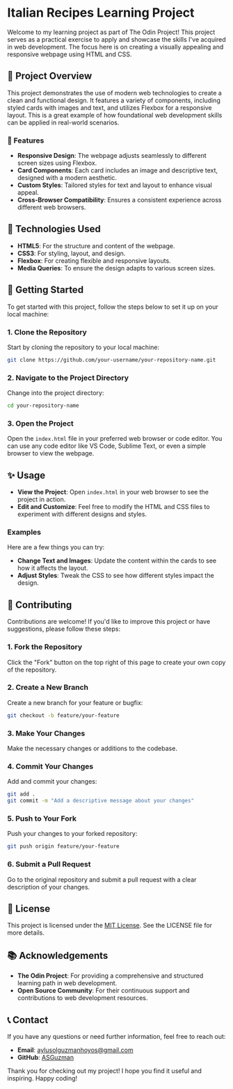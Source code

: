 # Italian Recipes Learning Project

Welcome to my learning project as part of The Odin Project! This project serves as a practical exercise to apply and showcase the skills I've acquired in web development. The focus here is on creating a visually appealing and responsive webpage using HTML and CSS.

## 🎯 Project Overview

This project demonstrates the use of modern web technologies to create a clean and functional design. It features a variety of components, including styled cards with images and text, and utilizes Flexbox for a responsive layout. This is a great example of how foundational web development skills can be applied in real-world scenarios.

### 🚀 Features

- **Responsive Design**: The webpage adjusts seamlessly to different screen sizes using Flexbox.
- **Card Components**: Each card includes an image and descriptive text, designed with a modern aesthetic.
- **Custom Styles**: Tailored styles for text and layout to enhance visual appeal.
- **Cross-Browser Compatibility**: Ensures a consistent experience across different web browsers.

## 🔧 Technologies Used

- **HTML5**: For the structure and content of the webpage.
- **CSS3**: For styling, layout, and design.
- **Flexbox**: For creating flexible and responsive layouts.
- **Media Queries**: To ensure the design adapts to various screen sizes.

## 🌟 Getting Started

To get started with this project, follow the steps below to set it up on your local machine:

### 1. Clone the Repository

Start by cloning the repository to your local machine:

```bash
git clone https://github.com/your-username/your-repository-name.git
```

### 2. Navigate to the Project Directory

Change into the project directory:

```bash
cd your-repository-name
```

### 3. Open the Project

Open the `index.html` file in your preferred web browser or code editor. You can use any code editor like VS Code, Sublime Text, or even a simple browser to view the webpage.

## ✨ Usage

- **View the Project**: Open `index.html` in your web browser to see the project in action. 
- **Edit and Customize**: Feel free to modify the HTML and CSS files to experiment with different designs and styles.

### Examples

Here are a few things you can try:

- **Change Text and Images**: Update the content within the cards to see how it affects the layout.
- **Adjust Styles**: Tweak the CSS to see how different styles impact the design.

## 🤝 Contributing

Contributions are welcome! If you'd like to improve this project or have suggestions, please follow these steps:

### 1. Fork the Repository

Click the "Fork" button on the top right of this page to create your own copy of the repository.

### 2. Create a New Branch

Create a new branch for your feature or bugfix:

```bash
git checkout -b feature/your-feature
```

### 3. Make Your Changes

Make the necessary changes or additions to the codebase.

### 4. Commit Your Changes

Add and commit your changes:

```bash
git add .
git commit -m "Add a descriptive message about your changes"
```

### 5. Push to Your Fork

Push your changes to your forked repository:

```bash
git push origin feature/your-feature
```

### 6. Submit a Pull Request

Go to the original repository and submit a pull request with a clear description of your changes.

## 📜 License

This project is licensed under the [MIT License](LICENSE). See the LICENSE file for more details.

## 📚 Acknowledgements

- **The Odin Project**: For providing a comprehensive and structured learning path in web development.
- **Open Source Community**: For their continuous support and contributions to web development resources.

## 📞 Contact

If you have any questions or need further information, feel free to reach out:

- **Email**: aylusolguzmanhoyos@gmail.com
- **GitHub**: [ASGuzman](https://github.com/ASGuzman)

Thank you for checking out my project! I hope you find it useful and inspiring. Happy coding!
